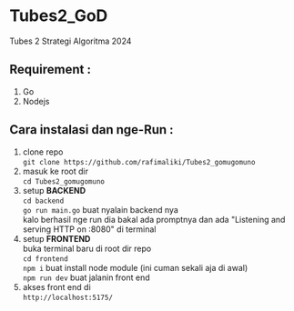 # Tubes2_GoD
Tubes 2 Strategi Algoritma 2024

## Requirement :
1. Go
2. Nodejs

## Cara instalasi dan nge-Run :

1. clone repo </br>
```git clone https://github.com/rafimaliki/Tubes2_gomugomuno```
2. masuk ke root dir </br>
```cd Tubes2_gomugomuno```
4. setup **BACKEND** </br>
```cd backend``` </br>
```go run main.go``` buat nyalain backend nya </br> kalo berhasil nge run dia bakal ada promptnya dan ada "Listening and serving HTTP on :8080" di terminal
5. setup **FRONTEND** </br>
buka terminal baru di root dir repo </br>
```cd frontend``` </br>
```npm i``` buat install node module (ini cuman sekali aja di awal)</br>
```npm run dev``` buat jalanin front end
6. akses front end di </br>
```http://localhost:5175/```
